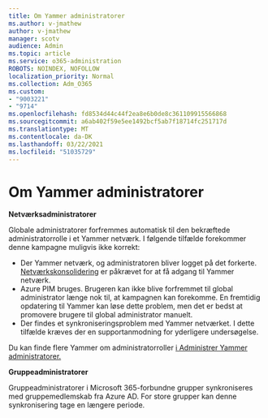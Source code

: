 ```yaml
---
title: Om Yammer administratorer
ms.author: v-jmathew
author: v-jmathew
manager: scotv
audience: Admin
ms.topic: article
ms.service: o365-administration
ROBOTS: NOINDEX, NOFOLLOW
localization_priority: Normal
ms.collection: Adm_O365
ms.custom:
- "9003221"
- "9714"
ms.openlocfilehash: fd8534d44c44f2ea8e6b0de8c361109915566868
ms.sourcegitcommit: a6ab402f59e5ee1492bcf5ab7f18714fc251717d
ms.translationtype: MT
ms.contentlocale: da-DK
ms.lasthandoff: 03/22/2021
ms.locfileid: "51035729"
---
```

# <a name="about-yammer-admins"></a>Om Yammer administratorer

**Netværksadministratorer**

Globale administratorer forfremmes automatisk til den bekræftede administratorrolle i et Yammer netværk. I følgende tilfælde forekommer denne kampagne muligvis ikke korrekt:

- Der Yammer netværk, og administratoren bliver logget på det forkerte. [Netværkskonsolidering](https://docs.microsoft.com/yammer/configure-your-yammer-network/consolidate-multiple-yammer-networks) er påkrævet for at få adgang til Yammer netværk.
- Azure PIM bruges. Brugeren kan ikke blive forfremmet til global administrator længe nok til, at kampagnen kan forekomme. En fremtidig opdatering til Yammer kan løse dette problem, men det er bedst at promovere brugere til global administrator manuelt.
- Der findes et synkroniseringsproblem med Yammer netværket. I dette tilfælde kræves der en supportanmodning for yderligere undersøgelse.

Du kan finde flere Yammer om administratorroller [i Administrer Yammer administratorer.](https://docs.microsoft.com/yammer/manage-yammer-users/manage-yammer-admins)

**Gruppeadministratorer**

Gruppeadministratorer i Microsoft 365-forbundne grupper synkroniseres med gruppemedlemskab fra Azure AD. For store grupper kan denne synkronisering tage en længere periode.
